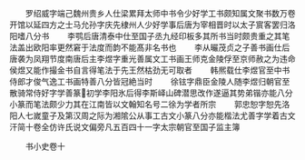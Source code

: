<!-- { "loadSidebar": true } -->
　　罗绍威字端己魏州贵乡人仕梁累拜太师中书令少好学工书颇知属文聚书数万卷开馆以延四方之士马允孙字庆先棣州人少好学事后唐为宰相晋时以太子賔客罢归洛阳嗜八分书
　　李鹗后唐清泰中仕至国子丞九经印板多其所书当时颇贵重之其笔法盖出欧阳率更然窘于法度而韵不能髙非名书也
　　李从曮茂贞之子善书画仕后唐袭为凤翔节度南唐后主李煜字重光善属文工书画王师克金陵俘至京师赦之为违命侯煜又能作撮金书自言得笔法于先王然枯劲无可取者
　　韩熈载仕李煜官至中书侍郎才俊气逸工书画特善八分皆冠絶当时
　　徐铉字鼎臣金陵人随李煜归朝官至散骑常侍好字学善篆初学李阳氷后得李斯峄山碑潜思改作遂逼其势弟锴亦能八分小篆而笔法颇少力其在江南皆以文翰知名号二徐为学者所宗
　　郭忠恕字恕先洛阳人七嵗童子及第汉周之际为湘隂公从事工古文小篆八分亦能楷法尤善字学着古文汗简十卷全仿许氏说文偏旁凡五百四十一字太宗朝官至国子监主簿










　　书小史卷十
